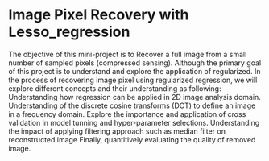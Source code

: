 # Image Pixel Recovery with Lesso_regression
The objective of this mini-project is to Recover a full image from a small number of sampled pixels (compressed sensing). Although the primary goal of this project is to understand and explore the application of regularized. In the process of recovering image pixel using regularized regression, we will explore different concepts and their understanding as following:  Understanding how regression can be applied in 2D image analysis domain. Understanding of the discrete cosine transforms (DCT) to define an image in a frequency domain. Explore the importance and application of cross validation in model tunning and hyper-parameter selections. Understanding the impact of applying filtering approach such as median filter on reconstructed image Finally, quantitively evaluating the quality of removed image.
